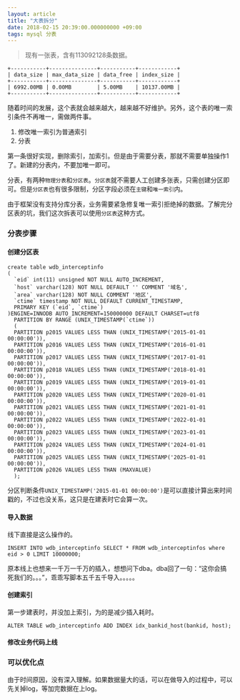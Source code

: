 ```yaml
---
layout: article
title: "大表拆分"
date: 2018-02-15 20:39:00.000000000 +09:00
tags: mysql 分表
---
```


>现有一张表，含有113092128条数据。
```
+-----------+---------------+-----------+------------+
| data_size | max_data_size | data_free | index_size |
+-----------+---------------+-----------+------------+
| 6992.00MB | 0.00MB        | 5.00MB    | 10137.00MB |
+-----------+---------------+-----------+------------+
```
随着时间的发展，这个表就会越来越大，越来越不好维护。另外，这个表的唯一索引条件不再唯一，需做两件事。

1. 修改唯一索引为普通索引
2. 分表

第一条很好实现，删除索引，加索引。但是由于需要分表，那就不需要单独操作1了。新建的分表内，不要加唯一即可。

分表，有两种`物理分表`和`分区表`。`分区表`就不需要人工创建多张表，只需创建分区即可。但是`分区表`也有很多限制，分区字段必须在`主键`和`唯一索引`内。

由于框架没有支持分库分表，业务需要紧急修复唯一索引拒绝掉的数据。了解完分区表的坑，我们这次拆表可以使用`分区表`这种方式。

### 分表步骤

#### 创建分区表

```
create table wdb_interceptinfo
(
  `eid` int(11) unsigned NOT NULL AUTO_INCREMENT,
  `host` varchar(128) NOT NULL DEFAULT '' COMMENT '域名',
  `area` varchar(128) NOT NULL COMMENT '地区',
  `ctime` timestamp NOT NULL DEFAULT CURRENT_TIMESTAMP,
  PRIMARY KEY (`eid`, `ctime`)
)ENGINE=INNODB AUTO_INCREMENT=150000000 DEFAULT CHARSET=utf8
  PARTITION BY RANGE (UNIX_TIMESTAMP(`ctime`))
  (
  PARTITION p2015 VALUES LESS THAN (UNIX_TIMESTAMP('2015-01-01 00:00:00')),
  PARTITION p2016 VALUES LESS THAN (UNIX_TIMESTAMP('2016-01-01 00:00:00')),
  PARTITION p2017 VALUES LESS THAN (UNIX_TIMESTAMP('2017-01-01 00:00:00')),
  PARTITION p2018 VALUES LESS THAN (UNIX_TIMESTAMP('2018-01-01 00:00:00')),
  PARTITION p2019 VALUES LESS THAN (UNIX_TIMESTAMP('2019-01-01 00:00:00')),
  PARTITION p2020 VALUES LESS THAN (UNIX_TIMESTAMP('2020-01-01 00:00:00')),
  PARTITION p2021 VALUES LESS THAN (UNIX_TIMESTAMP('2021-01-01 00:00:00')),
  PARTITION p2022 VALUES LESS THAN (UNIX_TIMESTAMP('2022-01-01 00:00:00')),
  PARTITION p2023 VALUES LESS THAN (UNIX_TIMESTAMP('2023-01-01 00:00:00')),
  PARTITION p2024 VALUES LESS THAN (UNIX_TIMESTAMP('2024-01-01 00:00:00')),
  PARTITION p2025 VALUES LESS THAN (UNIX_TIMESTAMP('2025-01-01 00:00:00')),
  PARTITION p2026 VALUES LESS THAN (MAXVALUE)
  );
```

分区判断条件`UNIX_TIMESTAMP('2015-01-01 00:00:00')`是可以直接计算出来时间戳的，不过也没关系，这只是在建表时它会算一次。

#### 导入数据

线下直接是这么操作的。

```
INSERT INTO wdb_interceptinfo SELECT * FROM wdb_interceptinfos where eid > 0 LIMIT 10000000;
```

原本线上也想来一千万一千万的插入，想想问下dba。dba回了一句：“这你会搞死我们的。。。”，乖乖写脚本五千五千导入。。。。。

#### 创建索引

第一步建表时，并没加上索引，为的是减少插入耗时。

```
ALTER TABLE wdb_interceptinfo ADD INDEX idx_bankid_host(bankid, host);
```

#### 修改业务代码上线

### 可以优化点

由于时间原因，没有深入理解。如果数据量大的话，可以在做导入的过程中，可以先关掉log，等加完数据在上log。
